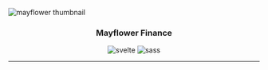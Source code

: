 ![mayflower thumbnail](./readme-banner.png)

<div align="center">
  <h3>Mayflower Finance</h3>
  <img src="https://img.shields.io/badge/svelte-%23f1413d.svg?style=for-the-badge&logo=svelte&logoColor=white" alt="svelte">
  <img src="https://img.shields.io/badge/SASS-hotpink.svg?style=for-the-badge&logo=SASS&logoColor=white" alt="sass">
</div>

<hr>
